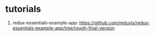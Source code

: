 # tutorials

1. redux-essentials-example-app: https://github.com/reduxjs/redux-essentials-example-app/tree/rough-final-version
